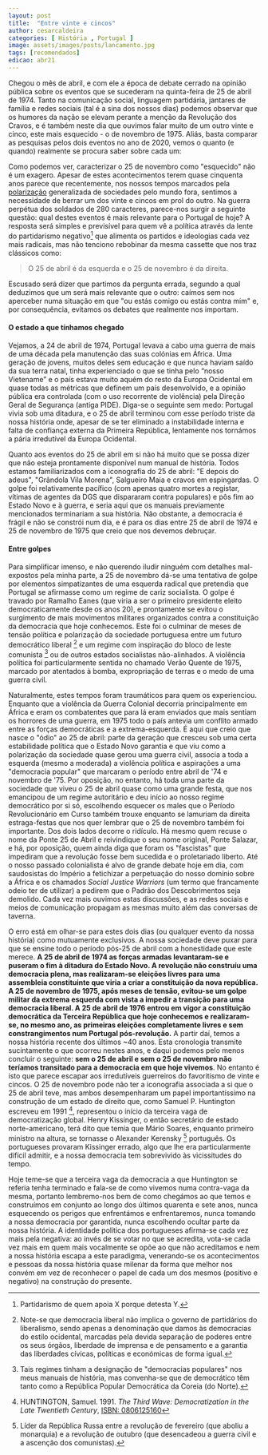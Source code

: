```yaml
---
layout: post
title:  "Entre vinte e cincos"
author: cesarcaldeira
categories: [ História , Portugal ]
image: assets/images/posts/lancamento.jpg
tags: [recomendados]
edicao: abr21
---
```


Chegou o mês de abril, e com ele a época de debate cerrado na opinião pública sobre os eventos que se sucederam na quinta-feira de 25 de abril de 1974. Tanto na comunicação social, linguagem partidária, jantares de família e redes sociais (tal é a sina dos nossos dias) podemos observar que os humores da nação se elevam perante a menção da Revolução dos Cravos, e é também neste dia que ouvimos falar muito de um outro vinte e cinco, este mais esquecido - o de novembro de 1975. Aliás, basta comparar as pesquisas pelos dois eventos no ano de 2020, vemos o quanto (e quando) realmente se procura saber sobre cada um:

<script type="text/javascript" src="https://ssl.gstatic.com/trends_nrtr/2431_RC04/embed_loader.js"></script>
<script type="text/javascript">
  trends.embed.renderExploreWidget("TIMESERIES", {"comparisonItem":[{"keyword":"25 de abril","geo":"PT","time":"2020-01-01 2020-12-31"},{"keyword":"25 de novembro","geo":"PT","time":"2020-01-01 2020-12-31"}],"category":0,"property":""}, {"exploreQuery":"date=2020-01-01%202020-12-31&geo=PT&q=25%20de%20abril,25%20de%20novembro","guestPath":"https://trends.google.com:443/trends/embed/"});
</script>

Como podemos ver, caracterizar o 25 de novembro como "esquecido" não é um exagero. Apesar de estes acontecimentos terem quase cinquenta anos parece que recentemente, nos nossos tempos marcados pela [polarização](/edicao/abril-2020) generalizada de sociedades pelo mundo fora, sentimos a necessidade de berrar um dos vinte e cincos em prol do outro. Na guerra perpétua dos soldados de 280 caracteres, parece-nos surgir a seguinte questão: qual destes eventos é mais relevante para o Portugal de hoje? A resposta será simples e previsível para quem vê a política através da lente do partidarismo negativo[^1] que alimenta os partidos e ideologias cada vez mais radicais, mas não tenciono rebobinar da mesma cassette que nos traz clássicos como:

[^1]: Partidarismo de quem apoia X porque detesta Y.

> O 25 de abril é da esquerda e o 25 de novembro é da direita.

Escusado será dizer que partimos da pergunta errada, segundo a qual deduzimos que um será mais relevante que o outro: caímos sem nos aperceber numa situação em que "ou estás comigo ou estás contra mim" e, por consequência, evitamos os debates que realmente nos importam.

#### O estado a que tínhamos chegado

Vejamos, a 24 de abril de 1974, Portugal levava a cabo uma guerra de mais de uma década pela manutenção das suas colónias em África. Uma geração de jovens, muitos deles sem educação e que nunca haviam saído da sua terra natal, tinha experienciado o que se tinha pelo “nosso Vietename” e o país estava muito aquém do resto da Europa Ocidental em quase todas as métricas que definem um país desenvolvido, e a opinião pública era controlada (com o uso recorrente de violência) pela Direção Geral de Segurança (antiga PIDE). Diga-se o seguinte sem medo: Portugal vivia sob uma ditadura, e o 25 de abril terminou com esse período triste da nossa história onde, apesar de se ter eliminado a instabilidade interna e falta de confiança externa da Primeira República, lentamente nos tornámos a pária irredutível da Europa Ocidental.

Quanto aos eventos do 25 de abril em si não há muito que se possa dizer que não esteja prontamente disponível num manual de história. Todos estamos familiarizados com a iconografia do 25 de abril: "E depois do adeus", "Grândola Vila Morena", Salgueiro Maia e cravos em espingardas. O golpe foi relativamente pacífico (com apenas quatro mortes a registar, vítimas de agentes da DGS que dispararam contra populares) e pôs fim ao Estado Novo e à guerra, e seria aqui que os manuais previamente mencionados terminariam a sua história. Não obstante, a democracia é frágil e não se constrói num dia, e é para os dias entre 25 de abril de 1974 e 25 de novembro de 1975 que creio que nos devemos debruçar.

#### Entre golpes

Para simplificar imenso, e não querendo iludir ninguém com detalhes mal-expostos pela minha parte, a 25 de novembro dá-se uma tentativa de golpe por elementos simpatizantes de uma esquerda radical que pretendia que Portugal se afirmasse como um regime de cariz socialista. O golpe é travado por Ramalho Eanes (que viria a ser o primeiro presidente eleito democraticamente desde os anos 20), e prontamente se evitou o surgimento de mais movimentos militares organizados contra a constituição da democracia que hoje conhecemos. Este foi o culminar de meses de tensão política e polarização da sociedade portuguesa entre um futuro democrático liberal [^2] e um regime com inspiração do bloco de leste comunista [^3] ou de outros estados socialistas não-alinhados. A violência política foi particularmente sentida no chamado Verão Quente de 1975, marcado por atentados à bomba, expropriação de terras e o medo de uma guerra civil.

[^2]: Note-se que democracia liberal não implica o governo de partidários do liberalismo, sendo apenas a denominação que damos às democracias do estilo ocidental, marcadas pela devida separação de poderes entre os seus órgãos, liberdade de imprensa e de pensamento e a garantia das liberdades cívicas, políticas e económicas de forma igual.

[^3]: Tais regimes tinham a designação de "democracias populares" nos meus manuais de história, mas convenha-se que de democrático têm tanto como a República Popular Democrática da Coreia (do Norte).

Naturalmente, estes tempos foram traumáticos para quem os experienciou. Enquanto que a violência da Guerra Colonial decorria principalmente em África e eram os combatentes que para lá eram enviados que mais sentiam os horrores de uma guerra, em 1975 todo o país antevia um conflito armado entre as forças democráticas e a extrema-esquerda. É aqui que creio que nasce o "ódio" ao 25 de abril: parte da geração que cresceu sob uma certa estabilidade política que o Estado Novo garantia e que viu como a polarização da sociedade quase gerou uma guerra civil, associa a toda a esquerda (mesmo a moderada) a violência política e aspirações a uma "democracia popular" que marcaram o período entre abril de '74 e novembro de '75. Por oposição, no entanto, há toda uma parte da sociedade que viveu o 25 de abril quase como uma grande festa, que nos emancipou de um regime autoritário e deu início ao nosso regime democrático por si só, escolhendo esquecer os males que o Período Revolucionário em Curso também trouxe enquanto se lamuriam da direita estraga-festas que nos quer lembrar que o 25 de novembro também foi importante. Dos dois lados decorre o ridículo. Há mesmo quem recuse o nome da Ponte 25 de Abril e reivindique o seu nome original, Ponte Salazar, e há, por oposição, quem ainda diga que foram os "fascistas" que impediram que a revolução fosse bem sucedida e o proletariado liberto. Até o nosso passado colonialista é alvo de grande debate hoje em dia, com saudosistas do Império a fetichizar a perpetuação do nosso domínio sobre a África e os chamados _Social Justice Warriors_ (um termo que francamente odeio ter de utilizar) a pedirem que o Padrão dos Descobrimentos seja demolido. Cada vez mais ouvimos estas discussões, e as redes sociais e meios de comunicação propagam as mesmas muito além das conversas de taverna.

O erro está em olhar-se para estes dois dias (ou qualquer evento da nossa história) como mutuamente exclusivos. A nossa sociedade deve puxar para que se ensine todo o período pós-25 de abril com a honestidade que este merece. **A 25 de abril de 1974 as forças armadas levantaram-se e puseram o fim à ditadura do Estado Novo. A revolução não construíu uma democracia plena, mas realizaram-se eleições livres para uma assembleia constituinte que viria a criar a constituição da nova república. A 25 de novembro de 1975, após meses de tensão, evitou-se um golpe militar da extrema esquerda com vista a impedir a transição para uma democracia liberal. A 25 de abril de 1976 entrou em vigor a constituição democrática da Terceira República que hoje conhecemos e realizaram-se, no mesmo ano, as primeiras eleições completamente livres e sem constrangimentos num Portugal pós-revolução.** A partir daí, temos a nossa história recente dos últimos ~40 anos. Esta cronologia transmite sucintamente o que ocorreu nestes anos, e daqui podemos pelo menos concluir o seguinte: **sem o 25 de abril e sem o 25 de novembro não teríamos transitado para a democracia em que hoje vivemos**. No entanto é isto que parece escapar aos irredutíveis guerreiros do favoritismo de vinte e cincos. O 25 de novembro pode não ter a iconografia associada a si que o 25 de abril teve, mas ambos desempenharam um papel importantíssimo na construção de um estado de direito que, como Samuel P. Huntington escreveu em 1991 [^4], representou o início da terceira vaga de democratização global. Henry Kissinger, o então secretário de estado norte-americano, terá dito que temia que Mário Soares, enquanto primeiro ministro na altura, se tornasse o Alexander Kerensky [^5] português. Os portugueses provaram Kissinger errado, algo que lhe era particularmente difícil admitir, e a nossa democracia tem sobrevivido às vicissitudes do tempo.

[^4]: HUNTINGTON, Samuel. 1991. _The Third Wave: Democratization in the Late Twentieth Century_, [ISBN: 0806125160](https://www.amazon.com/s?k=0806125160)

[^5]: Líder da República Russa entre a revolução de fevereiro (que aboliu a monarquia) e a revolução de outubro (que desencadeou a guerra civil e a ascenção dos comunistas).


Hoje teme-se que a terceira vaga da democracia a que Huntington se referia tenha terminado e fala-se de como vivemos numa contra-vaga da mesma, portanto lembremo-nos bem de como chegámos ao que temos e construímos em conjunto ao longo dos últimos quarenta e sete anos, nunca esquecendo os perigos que enfrentámos e enfrentaremos, nunca tomando a nossa democracia por garantida, nunca escolhendo ocultar parte da nossa história. A identidade política dos portugueses afirma-se cada vez mais pela negativa: ao invés de se votar no que se acredita, vota-se cada vez mais em quem mais vocalmente se opõe ao que não acreditamos e nem a nossa história escapa a este paradigma, venerando-se os acontecimentos e pessoas da nossa história quase milenar da forma que melhor nos convém em vez de reconhecer o papel de cada um dos mesmos (positivo e negativo) na construção do presente.
